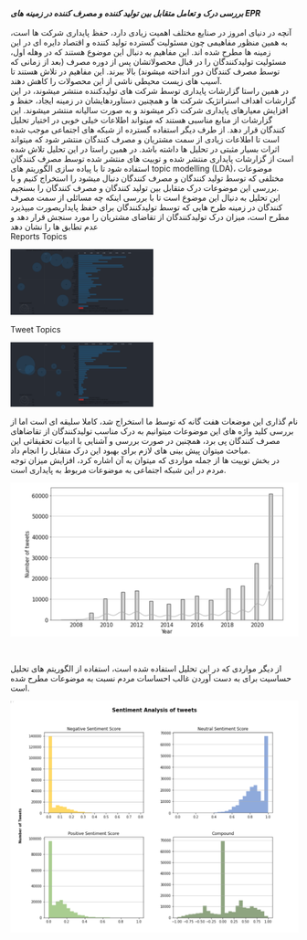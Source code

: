 ***بررسی درک و تعامل متقابل بین تولید کننده و مصرف کننده در زمینه های EPR***
<br/>
<br/>
آنچه در دنیای امروز در صنایع مختلف اهمیت زیادی دارد، حفظ پایداری شرکت ها است، به همین منظور مفاهیمی چون مسئولیت گسترده تولید کننده و اقتصاد دایره ای در این زمینه ها مطرح شده اند. این مفاهیم به دنبال این موضوع هستند که در وهله اول، مسئولیت تولیدکنندگان را در قبال محصولاتشان پس از دوره مصرف (بعد از زمانی که توسط مصرف کنندگان دور انداخته میشوند) بالا ببرند. این مفاهیم در تلاش هستند تا آسیب های زیست محیطی ناشی از این محصولات را کاهش دهند.
<br/>
در همین راستا گزارشات پایداری توسط شرکت های تولیدکننده منتشر میشوند، در این گزارشات اهداف استراتژیک شرکت ها و همچنین دستاوردهایشان در زمینه ایجاد، حفظ و افزایش معیارهای پایداری شرکت ذکر میشوند و به صورت سالیانه منتشر میشوند. این گزارشات از منابع مناسبی هستند که میتواند اطلاعات خیلی خوبی در اختیار تحلیل کنندگان قرار دهد. از طرف دیگر استفاده گسترده از شبکه های اجتماعی موجب شده است تا اطلاعات زیادی از سمت مشتریان و مصرف کنندگان منتشر شود که میتواند اثرات بسیار مثبتی در تحلیل ها داشته باشد. در همین راستا در این تحلیل تلاش شده است از گزارشات پایداری منتشر شده و توییت های منتشر شده توسط مصرف کنندگان استفاده شود تا با پیاده سازی الگوریتم های topic modelling (LDA)، موضوعات مختلفی که توسط تولید کنندگان و مصرف کنندگان دنبال میشود را استخراج کنیم و با بررسی این موضوعات درک متقابل بین تولید کنندگان و مصرف کنندگان را بسنجیم.
<br/>
این تحلیل به دنیال این موضوع است تا با بررسی اینکه چه مسائلی از سمت مصرف کنندگان در زمینه طرح هایی که توسط تولیدکنندگان برای حفظ پایداریصورت میپذیرد مطرح است، میزان درک تولیدکنندگان از تقاضای مشتریان را مورد سنجش قرار دهد و عدم تطابق ها را نشان دهد
<br/>
Reports Topics

<img src="https://github.com/soroushgj/Twitter-analysis/blob/main/images/reports.PNG" width="250"> 

<br/>

Tweet Topics

<img src="https://github.com/soroushgj/Twitter-analysis/blob/main/images/tweets.PNG" width="250">

<br/>

نام گذاری این موضعات هفت گانه که توسط ما استخراج شد، کاملا سلیقه ای است اما از بررسی کلید واژه های این موضوعات میتوانیم به درک مناسب تولیدکنندگان از تقاضاهای مصرف کنندگان پی برد، همچنین در صورت بررسی و آشنایی با ادبیات تحقیقاتی این مباحث میتوان پیش بینی های لازم برای بهبود این درک متقابل را انجام داد.
<br/>
در بخش توییت ها از جمله مواردی که میتوان به آن اشاره کرد، افزایش میزان توجه مردم در این شبکه اجتماعی به موضوعات مربوط به پایداری است.
<br/>

![Number of tweets through years](https://github.com/soroushgj/Twitter-analysis/blob/main/images/%23tweets.PNG)

<br/>

از دیگر مواردی که در این تحلیل استفاده شده است، استفاده از الگوریتم های تحلیل حساسیت برای به دست آوردن غالب احساسات مردم نسبت به موضوعات مطرح شده است.
<br/>

![Sentiment Analysis on Tweets](https://github.com/soroushgj/Twitter-analysis/blob/main/images/sentime.PNG)
